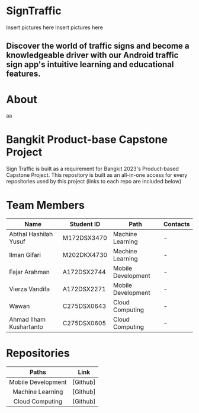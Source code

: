 # SignTraffic

Insert pictures here
Insert pictures here

## Discover the world of traffic signs and become a knowledgeable driver with our Android traffic sign app's intuitive learning and educational features.

# About
aa

# Bangkit Product-base Capstone Project
Sign Traffic is built as a requirement for Bangkit 2023's Product-based Capstone Project. This repository is built as an all-in-one access for every repositories used by this project (links to each repo are included below)

# Team Members
| Name                            | Student ID | Path                | Contacts                                     |
|---------------------------------|------------|---------------------|-----------------------------------------------|
| Abthal Hashilah Yusuf           | M172DSX3470 | Machine Learning    | -   |
| Ilman Gifari                    | M202DKX4730 | Machine Learning    | - |
| Fajar Arahman                | A172DSX2744 | Mobile Development | - |
| Vierza Vandifa        | A172DSX2271 | Mobile Development | - |
| Wawan                  | C275DSX0643 | Cloud Computing     | - |
| Ahmad Ilham Kushartanto       | C275DSX0605 | Cloud Computing     | - |

# Repositories
| Paths | Link |
| :--:  | :--: |
| Mobile Development | [Github] |
| Machine Learning | [Github] |
| Cloud Computing | [Github] |
